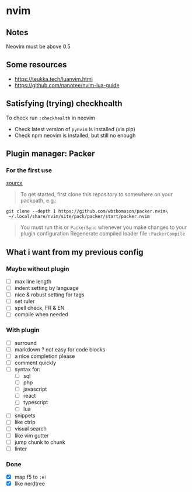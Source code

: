 # nvim

## Notes
Neovim must be above 0.5

## Some resources
- https://teukka.tech/luanvim.html
- https://github.com/nanotee/nvim-lua-guide

## Satisfying (trying) checkhealth
To check run `:checkhealth` in neovim
- Check latest version of `pynvim` is installed (via pip)
- Check npm neovim is installed, but still no enough

## Plugin manager: Packer
### For the first use
[source](https://github.com/wbthomason/packer.nvim#quickstart)

> To get started, first clone this repository to somewhere on your packpath, e.g.:
```
git clone --depth 1 https://github.com/wbthomason/packer.nvim\
 ~/.local/share/nvim/site/pack/packer/start/packer.nvim
```
> You must run this or `PackerSync` whenever you make changes to your plugin configuration
> Regenerate compiled loader file
> `:PackerCompile`

## What i want from my previous config
### Maybe without plugin
- [ ] max line length
- [ ] indent setting by language
- [ ] nice & robust setting for tags
- [ ] set ruler
- [ ] spell check, FR & EN
- [ ] compile when needed

### With plugin
- [ ] surround
- [ ] markdown ? not easy for code blocks
- [ ] a nice completion please
- [ ] comment quickly
- [ ] syntax for:
    - [ ] sql
    - [ ] php
    - [ ] javascript
    - [ ] react
    - [ ] typescript
    - [ ] lua
- [ ] snippets
- [ ] like ctrlp
- [ ] visual search
- [ ] like vim gutter
- [ ] jump chunk to chunk
- [ ] linter

### Done
- [X] map f5 to `:e!`
- [X] like nerdtree
